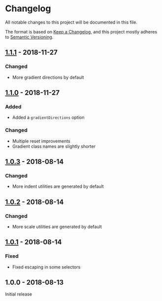 # Changelog

All notable changes to this project will be documented in this file.

The format is based on [Keep a Changelog](https://keepachangelog.com/en/1.0.0/),
and this project mostly adheres to [Semantic Versioning](https://semver.org/spec/v2.0.0.html).

## [1.1.1] - 2018-11-27

### Changed
- More gradient directions by default

## [1.1.0] - 2018-11-27

### Added
- Added a `gradientDirections` option

### Changed
- Multiple reset improvements
- Gradient class names are slightly shorter

## [1.0.3] - 2018-08-14

### Changed
- More indent utilities are generated by default

## [1.0.2] - 2018-08-14

### Changed
- More scale utilities are generated by default

## [1.0.1] - 2018-08-14

### Fixed
- Fixed escaping in some selectors

## 1.0.0 - 2018-08-13

Initial release

[Unreleased]: https://github.com/benface/tailwindcss-config/compare/v1.1.1...HEAD
[1.1.1]: https://github.com/benface/tailwindcss-config/compare/v1.1.0...v1.1.1
[1.1.0]: https://github.com/benface/tailwindcss-config/compare/v1.0.3...v1.1.0
[1.0.3]: https://github.com/benface/tailwindcss-config/compare/v1.0.2...v1.0.3
[1.0.2]: https://github.com/benface/tailwindcss-config/compare/v1.0.1...v1.0.2
[1.0.1]: https://github.com/benface/tailwindcss-config/compare/v1.0.0...v1.0.1